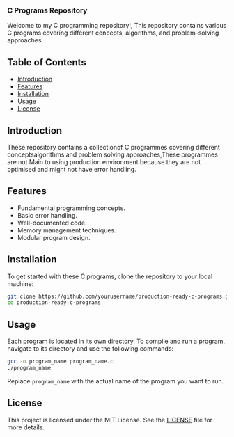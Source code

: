 ### C Programs Repository

Welcome to my C programming repository!, This repository contains various C programs covering different concepts, algorithms, and problem-solving approaches.

## Table of Contents

- [Introduction](#introduction)
- [Features](#features)
- [Installation](#installation)
- [Usage](#usage)
- [License](#license)

## Introduction

These repository contains a collectionof C programmes covering different conceptsalgorithms and problem solving approaches,These programmes are not Main to using production environment because they are not optimised and might not have error handling.

## Features

- Fundamental programming concepts.
- Basic error handling.
- Well-documented code.
- Memory management techniques.
- Modular program design.

## Installation

To get started with these C programs, clone the repository to your local machine:

```sh
git clone https://github.com/yourusername/production-ready-c-programs.git
cd production-ready-c-programs
```

## Usage

Each program is located in its own directory. To compile and run a program, navigate to its directory and use the following commands:

```sh
gcc -o program_name program_name.c
./program_name
```

Replace `program_name` with the actual name of the program you want to run.

## License

This project is licensed under the MIT License. See the [LICENSE](LICENSE) file for more details.
